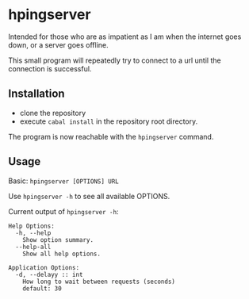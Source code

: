 # hpingserver

Intended for those who are as impatient as I am when the internet goes down, or a server goes offline.

This small program will repeatedly try to connect to a url until the connection is successful.

## Installation

- clone the repository
- execute `cabal install` in the repository root directory.

The program is now reachable with the `hpingserver` command.

## Usage

Basic: `hpingserver [OPTIONS] URL`

Use `hpingserver -h` to see all available OPTIONS.

Current output of `hpingserver -h`:

    Help Options:
      -h, --help
        Show option summary.
      --help-all
        Show all help options.

    Application Options:
      -d, --delayy :: int
        How long to wait between requests (seconds)
        default: 30
